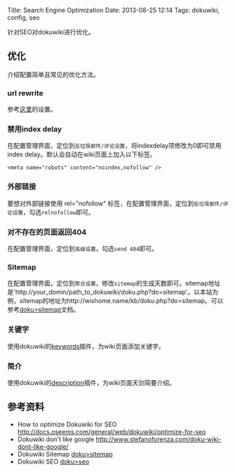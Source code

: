 Title: Search Engine Optimization
Date: 2013-08-25 12:14
Tags: dokuwiki, config, seo


针对SEO对dokuwiki进行优化。
## 优化

介绍配置简单且常见的优化方法。
### url rewrite

参考[这里](/tips/build_linux_host#dokuwiki_rewrite配置)的设置。
### 禁用index delay

在配置管理界面，定位到`反垃圾邮件/评论设置`，将indexdelay项修改为0即可禁用index delay。默认会自动在wiki页面上加入以下标签。

	<meta name="robots" content="noindex,nofollow" /> 

### 外部链接

要想对外部链接使用 rel="nofollow" 标签，在配置管理界面，定位到`反垃圾邮件/评论设置`，勾选`relnofollow`即可。
### 对不存在的页面返回404

在配置管理界面，定位到`高级设置`，勾选`send 404`即可。
### Sitemap

在配置管理界面，定位到`聚合设置`，修改`sitemap`的生成天数即可。sitemap地址是'http://your_domin/path_to_dokuwiki/doku.php?do=sitemap'。以本站为例，sitemap的地址为http://wishome.name/kb/doku.php?do=sitemap。可以参考[doku>sitemap](doku>sitemap)文档。
### 关键字

使用dokuwiki的[keywords](doku>plugin/keywords)插件，为wiki页面添加关键字。
### 简介

使用dokuwiki的[description](doku>plugin/description)插件，为wiki页面天剑简要介绍。


## 参考资料

*  How to optimize Dokuwiki for SEO http://docs.oseems.com/general/web/dokuwiki/optimize-for-seo
*  Dokuwiki don't like google http://www.stefanoforenza.com/doku-wiki-dont-like-google/
*  Dokuwiki Sitemap [doku>sitemap](doku>sitemap)
*  Dokuwiki SEO [doku>seo](doku>seo)

